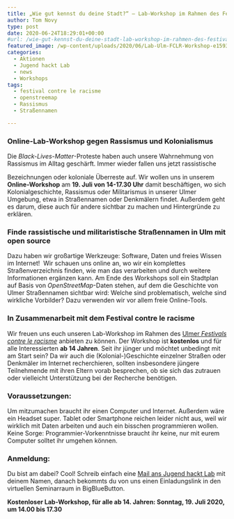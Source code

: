 ```yaml
---
title: „Wie gut kennst du deine Stadt?“ – Lab-Workshop im Rahmen des Festivals contre le racisme
author: Tom Novy
type: post
date: 2020-06-24T18:29:01+00:00
#url: /wie-gut-kennst-du-deine-stadt-lab-workshop-im-rahmen-des-festivals-contre-le-racisme/
featured_image: /wp-content/uploads/2020/06/Lab-Ulm-FCLR-Workshop-e1593440803437.jpg
categories:
  - Aktionen
  - Jugend hackt Lab
  - news
  - Workshops
tags:
  - festival contre le racisme
  - openstreemap
  - Rassismus
  - Straßennamen

---
```

### Online-Lab-Workshop gegen Rassismus und Kolonialismus

Die _Black-Lives-Matter_-Proteste haben auch unsere Wahrnehmung von Rassismus im Alltag geschärft. Immer wieder fallen uns jetzt rassistische

Bezeichnungen oder koloniale Überreste auf. Wir wollen uns in unserem **Online-Workshop** am **19. Juli von 14-17.30 Uhr** damit beschäftigen, wo sich Kolonialgeschichte, Rassismus oder Militarismus in unserer Ulmer Umgebung, etwa in Straßennamen oder Denkmälern findet. Außerdem geht es darum, diese auch für andere sichtbar zu machen und Hintergründe zu erklären.

### Finde rassistische und militaristische Straßennamen in Ulm mit open source

Dazu haben wir großartige Werkzeuge: Software, Daten und freies Wissen im Internet!  Wir schauen uns online an, wo wir ein komplettes Straßenverzeichnis finden, wie man das verarbeiten und durch weitere Informationen ergänzen kann. Am Ende des Workshops soll ein Stadtplan auf Basis von _OpenStreetMap_-Daten stehen, auf dem die Geschichte von Ulmer Straßennamen sichtbar wird: Welche sind problematisch, welche sind wirkliche Vorbilder? Dazu verwenden wir vor allem freie Online-Tools.

### In Zusammenarbeit mit dem Festival contre le racisme

Wir freuen uns euch unseren Lab-Workshop im Rahmen des [Ulmer _Festivals contre le racisme_][1] anbieten zu können. Der Workshop ist **kostenlos** und für alle Interessierten **ab 14 Jahren**. Seit ihr jünger und möchtet unbedingt mit am Start sein? Da wir auch die (Kolonial-)Geschichte einzelner Straßen oder Denkmäler im Internet recherchieren, sollten insbesondere jüngere Teilnehmende mit ihren Eltern vorab besprechen, ob sie sich das zutrauen oder vielleicht Unterstützung bei der Recherche benötigen.

### Voraussetzungen:

Um mitzumachen braucht ihr einen Computer und Internet. Außerdem wäre ein Headset super. Tablet oder Smartphone reichen leider nicht aus, weil wir wirklich mit Daten arbeiten und auch ein bisschen programmieren wollen. Keine Sorge: Programmier-Vorkenntnisse braucht ihr keine, nur mit eurem Computer solltet ihr umgehen können.

### Anmeldung:

Du bist am dabei? Cool! Schreib einfach eine [Mail ans Jugend hackt Lab][2] mit deinem Namen, danach bekommts du von uns einen Einladungslink in den virtuellen Seminarraum in BigBlueButton.

**Kostenloser Lab-Workshop, für alle ab 14. Jahren: Sonntag, 19. Juli 2020, um 14.00 bis 17.30**


 [1]: https://www.fclr-ulm.de/blog
 [2]: mailto:lab-ulm@jugendhackt.org
